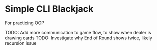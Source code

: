 # Simple CLI Blackjack

For practicing OOP

TODO: Add more communication to game flow, to show when dealer is drawing cards
TODO: Investigate why End of Round shows twice, likely recursion issue
